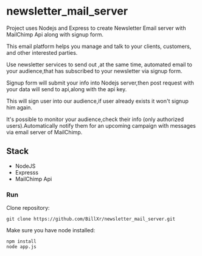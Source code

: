 # newsletter_mail_server

Project uses Nodejs and Express to create Newsletter Email server with MailChimp Api along with signup form.

This email platform helps you manage and talk to your clients, customers, and other interested parties.

Use newsletter services to send out ,at the same time, automated email to your audience,that has subscribed to your newsletter via signup form.

Signup form will submit your info into Nodejs server,then post request with your data will send to api,along with the api key.

This will sign user into our audience,if user already exists it won't signup him again.

It's possible to monitor your audience,check their info (only authorized users).Automatically notify them for an upcoming campaign with messages via email server of MailChimp.

## Stack
+ NodeJS
+ Expresss
+ MailChimp Api


### Run

Clone repository:

    git clone https://github.com/BillXr/newsletter_mail_server.git

Make sure you have node installed:
    
    npm install
    node app.js


